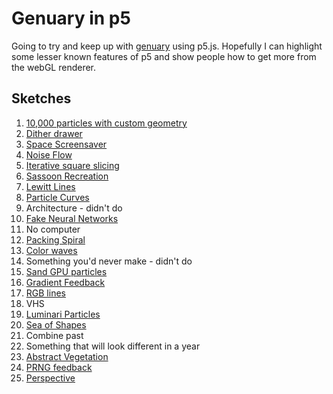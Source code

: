 # Genuary in p5

Going to try and keep up with [genuary](https://genuary.art/) using p5.js. Hopefully I can highlight some lesser known features of p5 and show people how to get more from the webGL renderer.

## Sketches

1. [10,000 particles with custom geometry](https://aferriss.github.io/genuary/1-1/)
2. [Dither drawer](https://aferriss.github.io/genuary/1-2/)
3. [Space Screensaver](https://aferriss.github.io/genuary/1-3/)
4. [Noise Flow](https://aferriss.github.io/genuary/1-4/)
5. [Iterative square slicing](https://aferriss.github.io/genuary/1-5/)
6. [Sassoon Recreation](https://aferriss.github.io/genuary/1-6/)
7. [Lewitt Lines](https://aferriss.github.io/genuary/1-7/)
8. [Particle Curves](https://aferriss.github.io/genuary/1-8/)
9. Architecture - didn't do
10. [Fake Neural Networks](https://aferriss.github.io/genuary/1-10/)
11. No computer
12. [Packing Spiral](https://aferriss.github.io/genuary/1-12/)
13. [Color waves](https://aferriss.github.io/genuary/1-13/)
14. Something you'd never make - didn't do
15. [Sand GPU particles](https://aferriss.github.io/genuary/1-15)
16. [Gradient Feedback](https://aferriss.github.io/genuary/1-16/)
17. [RGB lines](https://aferriss.github.io/genuary/1-17/)
18. VHS
19. [Luminari Particles](https://aferriss.github.io/genuary/1-19/)
20. [Sea of Shapes](https://aferriss.github.io/genuary/1-20/)
21. Combine past
22. Something that will look different in a year
23. [Abstract Vegetation](https://aferriss.github.io/genuary/1-23)
24. [PRNG feedback](https://aferriss.github.io/genuary/1-24)
24. [Perspective](https://aferriss.github.io/genuary/1-25)
